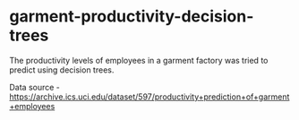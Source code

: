 # garment-productivity-decision-trees
The productivity levels of employees in a garment factory was tried to predict using decision trees.

Data source - https://archive.ics.uci.edu/dataset/597/productivity+prediction+of+garment+employees

